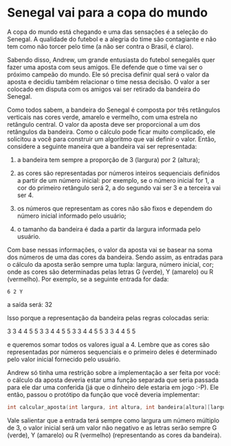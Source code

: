 # Senegal vai para a copa do mundo

A copa do mundo está chegando e uma das sensações é a seleção do Senegal. A qualidade do futebol e a alegria do time são contagiante e não tem como não torcer pelo time (a não ser contra o Brasil, é claro).

Sabendo disso, Andrew, um grande entusiasta do futebol senegalês quer fazer uma aposta com seus amigos. Ele defende que o time vai ser o próximo campeão do mundo. Ele só precisa definir qual será o valor da aposta e decidiu também relacionar o time nessa decisão. O valor a ser colocado em disputa com os amigos vai ser retirado da bandeira do Senegal.

Como todos sabem, a bandeira do Senegal é composta por três retângulos verticais nas cores verde, amarelo e vermelho, com uma estrela no retângulo central. O valor da aposta deve ser proporcional a um dos retângulos da bandeira. Como o cálculo pode ficar muito complicado, ele solicitou a você para construir um algoritmo que vai definir o valor. Então, considere a seguinte maneira que a bandeira vai ser representada:

1. a bandeira tem sempre a proporção de 3 (largura) por 2 (altura);

2. as cores são representadas por números inteiros sequenciais definidos a partir de um número inicial: por exemplo, se o número inicial for 1, a cor do primeiro retângulo será 2, a do segundo vai ser 3 e a terceira vai ser 4.

3. os números que representam as cores não são fixos e dependem do número inicial informado pelo usuário;

4. o tamanho da bandeira é dada a partir da largura informada pelo usuário.

Com base nessas informações, o valor da aposta vai se basear na soma dos números de uma das cores da bandeira. Sendo assim, as entradas para o cálculo da aposta serão sempre uma tupla: largura, número inicial, cor; onde as cores são determinadas pelas letras G (verde), Y (amarelo) ou R (vermelho). Por exemplo, se a seguinte entrada for dada:

    6 2 Y

a saída será: 32

Isso porque a representação da bandeira pelas regras colocadas seria:

3 3 4 4 5 5
3 3 4 4 5 5
3 3 4 4 5 5
3 3 4 4 5 5

e queremos somar todos os valores igual a 4. Lembre que as cores são representadas por números sequenciais e o primeiro deles é determinado pelo valor inicial fornecido pelo usuário.

Andrew só tinha uma restrição sobre a implementação a ser feita por você: o cálculo da aposta deveria estar uma função separada que seria passada para ele dar uma conferida (já que o dinheiro dele estaria em jogo :-P). Ele então, passou o protótipo da função que você deveria implementar:

```c
int calcular_aposta(int largura, int altura, int bandeira[altura][largura], char cor);
```

Vale salientar que a entrada terá sempre como largura um número múltiplo de 3, o valor inicial será um valor não negativo e as letras serão sempre G (verde), Y (amarelo) ou R (vermelho) (representando as cores da bandeira).